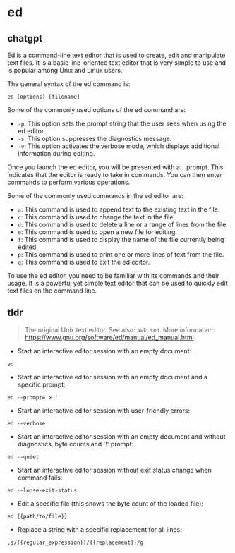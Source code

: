 # ed 
## chatgpt 
Ed is a command-line text editor that is used to create, edit and manipulate text files. It is a basic line-oriented text editor that is very simple to use and is popular among Unix and Linux users.

The general syntax of the ed command is:

```
ed [options] [filename]
```

Some of the commonly used options of the ed command are:

- `-p`: This option sets the prompt string that the user sees when using the ed editor.
- `-s`: This option suppresses the diagnostics message.
- `-v`: This option activates the verbose mode, which displays additional information during editing.

Once you launch the ed editor, you will be presented with a `:` prompt. This indicates that the editor is ready to take in commands. You can then enter commands to perform various operations.

Some of the commonly used commands in the ed editor are:

- `a`: This command is used to append text to the existing text in the file.
- `c`: This command is used to change the text in the file.
- `d`: This command is used to delete a line or a range of lines from the file.
- `e`: This command is used to open a new file for editing.
- `f`: This command is used to display the name of the file currently being edited.
- `p`: This command is used to print one or more lines of text from the file.
- `q`: This command is used to exit the ed editor.

To use the ed editor, you need to be familiar with its commands and their usage. It is a powerful yet simple text editor that can be used to quickly edit text files on the command line. 

## tldr 
 
> The original Unix text editor.
> See also: `awk`, `sed`.
> More information: <https://www.gnu.org/software/ed/manual/ed_manual.html>.

- Start an interactive editor session with an empty document:

`ed`

- Start an interactive editor session with an empty document and a specific prompt:

`ed --prompt='> '`

- Start an interactive editor session with user-friendly errors:

`ed --verbose`

- Start an interactive editor session with an empty document and without diagnostics, byte counts and '!' prompt:

`ed --quiet`

- Start an interactive editor session without exit status change when command fails:

`ed --loose-exit-status`

- Edit a specific file (this shows the byte count of the loaded file):

`ed {{path/to/file}}`

- Replace a string with a specific replacement for all lines:

`,s/{{regular_expression}}/{{replacement}}/g`
